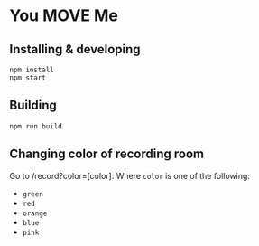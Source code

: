# You MOVE Me

## Installing & developing

    npm install
    npm start

## Building

    npm run build


## Changing color of recording room
Go to /record?color=[color].
Where `color` is one of the following:
- `green`
- `red`
- `orange`
- `blue`
- `pink`
